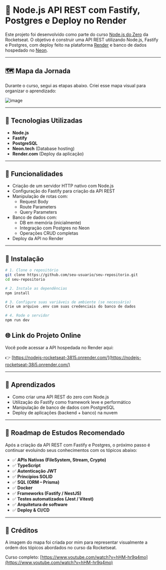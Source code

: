# 🚀 Node.js API REST com Fastify, Postgres e Deploy no Render

Este projeto foi desenvolvido como parte do curso [Node.js do Zero](https://www.youtube.com/watch?v=hHM-hr9q4mo) da Rocketseat. O objetivo é construir uma API REST utilizando Node.js, Fastify e Postgres, com deploy feito na plataforma [Render](https://render.com/) e banco de dados hospedado no [Neon](https://neon.tech/).

---

## 🗺️ Mapa da Jornada

Durante o curso, segui as etapas abaixo. Criei esse mapa visual para organizar o aprendizado:

![image](https://github.com/user-attachments/assets/10fbc213-6700-4d87-bc8e-5e12b71f4fca)

---

## 🧪 Tecnologias Utilizadas

- **Node.js**
- **Fastify**
- **PostgreSQL**
- **Neon.tech** (Database hosting)
- **Render.com** (Deploy da aplicação)

---

## 📂 Funcionalidades

- Criação de um servidor HTTP nativo com Node.js
- Configuração do Fastify para criação da API REST
- Manipulação de rotas com:
  - Request Body
  - Route Parameters
  - Query Parameters
- Banco de dados com:
  - DB em memória (inicialmente)
  - Integração com Postgres no Neon
  - Operações CRUD completas
- Deploy da API no Render

---

## 🧰 Instalação

```bash
# 1. Clone o repositório
git clone https://github.com/seu-usuario/seu-repositorio.git
cd seu-repositorio

# 2. Instale as dependências
npm install

# 3. Configure suas variáveis de ambiente (se necessário)
Crie um arquivo .env com suas credenciais do banco de dados

# 4. Rode o servidor
npm run dev
```

## 🌐 Link do Projeto Online

Você pode acessar a API hospedada no Render aqui:

👉 [https://nodejs-rocketseat-3815.onrender.com/](https://nodejs-rocketseat-38i5.onrender.com/)

---

## 🧠 Aprendizados

- Como criar uma API REST do zero com Node.js
- Utilização do Fastify como framework leve e performático
- Manipulação de banco de dados com PostgreSQL
- Deploy de aplicações (backend + banco) na nuvem

---

## 🧭 Roadmap de Estudos Recomendado

Após a criação da API REST com Fastify e Postgres, o próximo passo é continuar evoluindo seus conhecimentos com os tópicos abaixo:

- ✅ **APIs Nativas (FileSystem, Stream, Crypto)** 
- ✅ **TypeScript**
- ✅ **Autenticação JWT**
- ✅ **Princípios SOLID**
- ✅ **SQL (ORM – Prisma)**
- ✅ **Docker**
- ✅ **Frameworks (Fastify / NestJS)**
- ✅ **Testes automatizados (Jest / Vitest)**
- ✅ **Arquitetura de software**
- ✅ **Deploy & CI/CD**

---

## 📸 Créditos

A imagem do mapa foi criada por mim para representar visualmente a ordem dos tópicos abordados no curso da Rocketseat.

Curso completo: [https://www.youtube.com/watch?v=hHM-hr9q4mo](https://www.youtube.com/watch?v=hHM-hr9q4mo)
